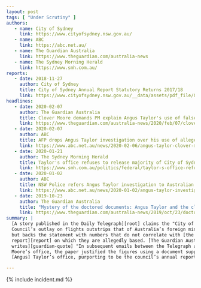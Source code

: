 ```yaml
---
layout: post
tags: [ "Under Scrutiny" ]
authors:
   - name: City of Sydney
     link: https://www.cityofsydney.nsw.gov.au/
   - name: ABC
     link: https://abc.net.au/
   - name: The Guardian Australia
     link: https://www.theguardian.com/australia-news
   - name: The Sydney Morning Herald
     link: https://www.smh.com.au/
reports:
   - date: 2018-11-27
     author: City of Sydney
     title: City of Sydney Annual Report Statutory Returns 2017/18
     link: https://www.cityofsydney.nsw.gov.au/__data/assets/pdf_file/0004/309118/City-of-Sydney-Annual-Report-Statutory-Returns-2017-18.pdf
headlines:
   - date: 2020-02-07
     author: The Guardian Australia
     title: Clover Moore demands PM explain Angus Taylor's use of false document to attack her
     link: https://www.theguardian.com/australia-news/2020/feb/07/clover-moore-demands-pm-explain-angus-taylors-use-of-false-document-to-attack-her
   - date: 2020-02-07
     author: ABC
     title: AFP drops Angus Taylor investigation over his use of allegedly forged documents in attack on Clover Moore
     link: https://www.abc.net.au/news/2020-02-06/angus-taylor-clover-moore-investigation-dropped-by-afp/11937906
   - date: 2020-01-21
     author: The Sydney Morning Herald
     title: Taylor's office refuses to release majority of City of Sydney travel claim documents
     link: https://www.smh.com.au/politics/federal/taylor-s-office-refuses-to-release-majority-of-city-of-sydney-travel-claim-documents-20200120-p53t3c.html
   - date: 2020-01-02
     author: ABC
     title: NSW Police refers Angus Taylor investigation to Australian Federal Police
     link: https://www.abc.net.au/news/2020-01-02/angus-taylor-investigation-referred-to-afp/11837218
   - date: 2019-10-23
     author: The Guardian Australia
     title: "Mystery of the doctored documents: Angus Taylor and the climate attack on Sydney's lord mayor"
     link: https://www.theguardian.com/australia-news/2019/oct/23/doctored-documents-angus-taylor-news-corp-climate-clover-moore
summary: |
  [A story published in the Daily Telegraph][root] claims the "City of Sydney
  Council’s outlay on flights outstrips that of Australia’s foreign ministers",
  but backs the statement with numbers that do not correlate with [the
  report][report] on which they are allegedly based. [The Guardian Australia
  writes][guardian-quote] "In subsequent emails between the Telegraph and
  Moore’s office, the paper justified the figures using a document supplied by
  [Angus] Taylor’s office, purporting to be the council’s annual report."

---
```

{% include incident.md %}

[root]: https://www.dailytelegraph.com.au/news/nsw/federal-government-tells-city-of-sydney-mayor-clover-moore-to-rein-in-councils-travel-spending/news-story/23f6cad04062a6e9962cd8eef4456834
[report]: https://www.cityofsydney.nsw.gov.au/__data/assets/pdf_file/0004/309118/City-of-Sydney-Annual-Report-Statutory-Returns-2017-18.pdf
[guardian-quote]: https://www.theguardian.com/australia-news/2019/oct/23/doctored-documents-angus-taylor-news-corp-climate-clover-moore
